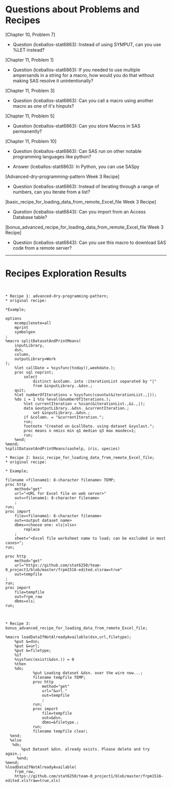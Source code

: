
# Questions about Problems and Recipes



[Chapter 10, Problem 7]



* Question (lceballos-stat6863): Instead of using SYMPUT, can you use %LET instead?



[Chapter 11, Problem 1]



* Question (lceballos-stat6863): If you needed to use multiple ampersands in a string for a macro, how would you do that without making SAS resolve it unintentionally?



[Chapter 11, Problem 3]



* Question (lceballos-stat6863): Can you call a macro using another macro as one of it's hinputs?



[Chapter 11, Problem 5]



* Question (lceballos-stat6863): Can you store Macros in SAS permanently?



[Chapter 11, Problem 10]



* Question (lceballos-stat6863):  Can SAS run on other notable programming languages 
like python?

* Answer (lceballos-stat6863): In Python, you can use SASpy



[Advanced-dry-programming-pattern Week 3 Recipe]


* Question (lceballos-stat6863): Instead of iterating through a range of numbers, can you iterate from a list?



[basic_recipe_for_loading_data_from_remote_Excel_file Week 3 Recipe]

* Question (lceballos-stat6843): Can you import from an Access Database table?



[bonus_advanced_recipe_for_loading_data_from_remote_Excel_file Week 3 Recipe]

* Question (lceballos-stat6843): Can you use this macro to download SAS code from a remote server?



***



# Recipes Exploration Results



```


* Recipe 1: advanced-dry-programming-pattern;
* original recipe:

*Example;

options
    mcompilenote=all
    mprint
    symbolgen
;
%macro splitDatasetAndPrintMeans(
	inputLibrary,
	dsn,
	column,
	outputLibrary=Work
);
	%let callDate = %sysfunc(today(),weekdate.);
	proc sql noprint;
		select
			distinct &column. into :iterationList separated by "|"
			from &inputLibrary..&dsn.;
	quit;
    %let numberOfIterations = %sysfunc(countw(&iterationList.,|));
	%do i = 1 %to %eval(&numberOfIterations.);
 		%let currentIteration = %scan(&iterationList.,&i.,|);
        data &outputLibrary..&dsn._&currentIteration.;
  			set &inputLibrary..&dsn.;
		if &column. = "&currentIteration.";
		run;
		footnote "Created on &callDate. using dataset &syslast.";
		proc means n nmiss min q1 median q3 max maxdec=1;
		run;
	%end;
%mend;
%splitDatasetAndPrintMeans(sashelp, iris, species)

* Recipe 2: basic_recipe_for_loading_data_from_remote_Excel_file;
* original recipe:

* Example;

filename <filename1: 8-character filename> TEMP;
proc http
    method="get" 
    url="<URL for Excel file on web server>" 
    out=<filename1: 8-character filename>
    ;
run;
proc import
	file=<filename1: 8-character filename>
	out=<output dataset name>
	dbms=<choose one: xls|xlsx>
        replace
    ;
    sheet="<Excel file worksheet name to load; can be excluded in most cases>";
run;

proc http
	method="get"
	url="https://github.com/stat6250/team-0_project1/blob/master/frpm1516-edited.xlsraw=true"
	out=tempfile
;
run;
proc import
	file=tempfile
	out=frpm_raw
	dbms=xls;
run;



* Recipe 3: bonus_advanced_recipe_for_loading_data_from_remote_Excel_file;

%macro loadDataIfNotAlreadyAvailable(dsn,url,filetype);
    %put &=dsn;
    %put &=url;
    %put &=filetype;
    %if
	%sysfunc(exist(&dsn.)) = 0
    %then
	%do;
            %put Loading dataset &dsn. over the wire now...;
            filename tempfile TEMP;
            proc http
                method="get"
                url="&url."
                out=tempfile
                ;
            run;
            proc import
                file=tempfile
                out=&dsn.
                dbms=&filetype.;
            run;
            filename tempfile clear;
  %end;
  %else
   %do;
	   %put Dataset &dsn. already exists. Please delete and try again.;
     %end;
%mend;
%loadDataIfNotAlreadyAvailable(
	frpm_raw,
	https://github.com/stat6250/team-0_project1/blob/master/frpm1516-edited.xls?raw=true,xls)



```
